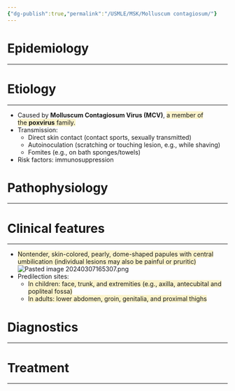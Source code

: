 ```yaml
---
{"dg-publish":true,"permalink":"/USMLE/MSK/Molluscum contagiosum/"}
---
```


# Epidemiology
---


# Etiology
---
- Caused by **Molluscum Contagiosum Virus (MCV)**, <span style="background:rgba(240, 200, 0, 0.2)">a member of the **poxvirus** family.</span>
- Transmission:
	- Direct skin contact (contact sports, sexually transmitted)
	- Autoinoculation (scratching or touching lesion, e.g., while shaving) 
	- Fomites (e.g., on bath sponges/towels)
- Risk factors: immunosuppression

# Pathophysiology
---


# Clinical features
---
- <span style="background:rgba(240, 200, 0, 0.2)">Nontender, skin-colored, pearly, dome-shaped papules with central umbilication (individual lesions may also be painful or pruritic)</span>![Pasted image 20240307165307.png](/img/user/appendix/Pasted%20image%2020240307165307.png)
- Predilection sites:
	- <span style="background:rgba(240, 200, 0, 0.2)">In children: face, trunk, and extremities (e.g., axilla, antecubital and popliteal fossa)</span>
	- <span style="background:rgba(240, 200, 0, 0.2)">In adults: lower abdomen, groin, genitalia, and proximal thighs</span>

# Diagnostics
---


# Treatment
---

